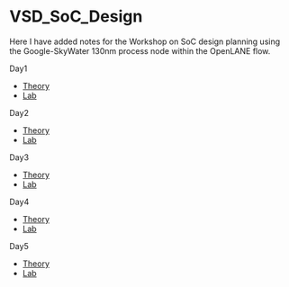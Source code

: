 # VSD_SoC_Design
Here I have added notes for the Workshop on SoC design planning using the Google-SkyWater 130nm process node within the OpenLANE flow. 

Day1
- [Theory](https://github.com/Thamirawaran/VSD_SoC_Design/blob/main/Day1/Theory.md)
- [Lab](https://github.com/Thamirawaran/VSD_SoC_Design/blob/main/Day1/Lab.md)

Day2
- [Theory](https://github.com/Thamirawaran/VSD_SoC_Design/blob/main/Day2/Theory.md)
- [Lab](https://github.com/Thamirawaran/VSD_SoC_Design/blob/main/Day2/Lab.md)

Day3
- [Theory](https://github.com/Thamirawaran/VSD_SoC_Design/blob/main/Day3/Theory.md)
- [Lab](https://github.com/Thamirawaran/VSD_SoC_Design/blob/main/Day3/Lab.md)

Day4
- [Theory](https://github.com/Thamirawaran/VSD_SoC_Design/blob/main/Day4/Theory.md)
- [Lab](https://github.com/Thamirawaran/VSD_SoC_Design/blob/main/Day4/Lab.md)

Day5
- [Theory](https://github.com/Thamirawaran/VSD_SoC_Design/blob/main/Day5/Theory.md)
- [Lab](https://github.com/Thamirawaran/VSD_SoC_Design/blob/main/Day5/Lab.md)



